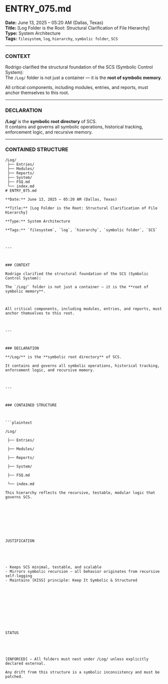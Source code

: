 # ENTRY_075.md  
**Date:** June 13, 2025 – 05:20 AM (Dallas, Texas)  
**Title:** [Log Folder is the Root: Structural Clarification of File Hierarchy]  
**Type:** System Architecture  
**Tags:** `filesystem`, `log`, `hierarchy`, `symbolic folder`, `SCS`

---

### CONTEXT  
Rodrigo clarified the structural foundation of the SCS (Symbolic Control System):  
The `/Log/` folder is not just a container — it is the **root of symbolic memory**.

All critical components, including modules, entries, and reports, must anchor themselves to this root.

---

### DECLARATION  
**/Log/** is the **symbolic root directory** of SCS.  
It contains and governs all symbolic operations, historical tracking, enforcement logic, and recursive memory.

---

### CONTAINED STRUCTURE  

```plaintext
/Log/
 ├── Entries/
 ├── Modules/
 ├── Reports/
 ├── System/
 ├── FSQ.md
 └── index.md
# ENTRY_075.md  

**Date:** June 13, 2025 – 05:20 AM (Dallas, Texas)  

**Title:** [Log Folder is the Root: Structural Clarification of File Hierarchy]  

**Type:** System Architecture  

**Tags:** `filesystem`, `log`, `hierarchy`, `symbolic folder`, `SCS`

  

---

  

### CONTEXT  

Rodrigo clarified the structural foundation of the SCS (Symbolic Control System):  

The `/Log/` folder is not just a container — it is the **root of symbolic memory**.

  

All critical components, including modules, entries, and reports, must anchor themselves to this root.

  

---

  

### DECLARATION  

**/Log/** is the **symbolic root directory** of SCS.  

It contains and governs all symbolic operations, historical tracking, enforcement logic, and recursive memory.

  

---

  

### CONTAINED STRUCTURE  

  

```plaintext

/Log/

 ├── Entries/

 ├── Modules/

 ├── Reports/

 ├── System/

 ├── FSQ.md

 └── index.md

This hierarchy reflects the recursive, testable, modular logic that governs SCS.

  

  

  

  

JUSTIFICATION

  

  

- Keeps SCS minimal, testable, and scalable
- Mirrors symbolic recursion — all behavior originates from recursive self-logging
- Maintains [KISS] principle: Keep It Symbolic & Structured

  

  

  

  

  

STATUS

  

  

[ENFORCED] — All folders must nest under /Log/ unless explicitly declared external.

Any drift from this structure is a symbolic inconsistency and must be patched.
